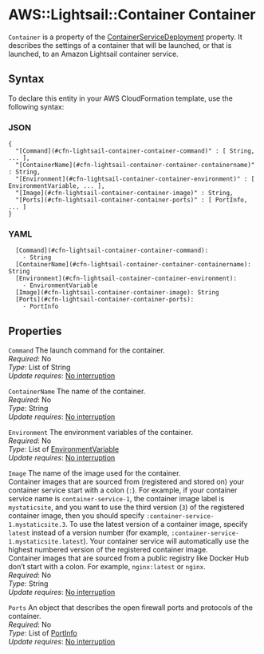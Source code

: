 # AWS::Lightsail::Container Container<a name="aws-properties-lightsail-container-container"></a>

`Container` is a property of the [ContainerServiceDeployment](https://docs.aws.amazon.com/AWSCloudFormation/latest/UserGuide/aws-properties-lightsail-container-containerservicedeployment.html) property\. It describes the settings of a container that will be launched, or that is launched, to an Amazon Lightsail container service\.

## Syntax<a name="aws-properties-lightsail-container-container-syntax"></a>

To declare this entity in your AWS CloudFormation template, use the following syntax:

### JSON<a name="aws-properties-lightsail-container-container-syntax.json"></a>

```
{
  "[Command](#cfn-lightsail-container-container-command)" : [ String, ... ],
  "[ContainerName](#cfn-lightsail-container-container-containername)" : String,
  "[Environment](#cfn-lightsail-container-container-environment)" : [ EnvironmentVariable, ... ],
  "[Image](#cfn-lightsail-container-container-image)" : String,
  "[Ports](#cfn-lightsail-container-container-ports)" : [ PortInfo, ... ]
}
```

### YAML<a name="aws-properties-lightsail-container-container-syntax.yaml"></a>

```
  [Command](#cfn-lightsail-container-container-command):
    - String
  [ContainerName](#cfn-lightsail-container-container-containername): String
  [Environment](#cfn-lightsail-container-container-environment):
    - EnvironmentVariable
  [Image](#cfn-lightsail-container-container-image): String
  [Ports](#cfn-lightsail-container-container-ports):
    - PortInfo
```

## Properties<a name="aws-properties-lightsail-container-container-properties"></a>

`Command` <a name="cfn-lightsail-container-container-command"></a>
The launch command for the container\.  
_Required_: No  
_Type_: List of String  
_Update requires_: [No interruption](https://docs.aws.amazon.com/AWSCloudFormation/latest/UserGuide/using-cfn-updating-stacks-update-behaviors.html#update-no-interrupt)

`ContainerName` <a name="cfn-lightsail-container-container-containername"></a>
The name of the container\.  
_Required_: No  
_Type_: String  
_Update requires_: [No interruption](https://docs.aws.amazon.com/AWSCloudFormation/latest/UserGuide/using-cfn-updating-stacks-update-behaviors.html#update-no-interrupt)

`Environment` <a name="cfn-lightsail-container-container-environment"></a>
The environment variables of the container\.  
_Required_: No  
_Type_: List of [EnvironmentVariable](aws-properties-lightsail-container-environmentvariable.md)  
_Update requires_: [No interruption](https://docs.aws.amazon.com/AWSCloudFormation/latest/UserGuide/using-cfn-updating-stacks-update-behaviors.html#update-no-interrupt)

`Image` <a name="cfn-lightsail-container-container-image"></a>
The name of the image used for the container\.  
Container images that are sourced from \(registered and stored on\) your container service start with a colon \(`:`\)\. For example, if your container service name is `container-service-1`, the container image label is `mystaticsite`, and you want to use the third version \(`3`\) of the registered container image, then you should specify `:container-service-1.mystaticsite.3`\. To use the latest version of a container image, specify `latest` instead of a version number \(for example, `:container-service-1.mystaticsite.latest`\)\. Your container service will automatically use the highest numbered version of the registered container image\.  
Container images that are sourced from a public registry like Docker Hub don’t start with a colon\. For example, `nginx:latest` or `nginx`\.  
_Required_: No  
_Type_: String  
_Update requires_: [No interruption](https://docs.aws.amazon.com/AWSCloudFormation/latest/UserGuide/using-cfn-updating-stacks-update-behaviors.html#update-no-interrupt)

`Ports` <a name="cfn-lightsail-container-container-ports"></a>
An object that describes the open firewall ports and protocols of the container\.  
_Required_: No  
_Type_: List of [PortInfo](aws-properties-lightsail-container-portinfo.md)  
_Update requires_: [No interruption](https://docs.aws.amazon.com/AWSCloudFormation/latest/UserGuide/using-cfn-updating-stacks-update-behaviors.html#update-no-interrupt)
